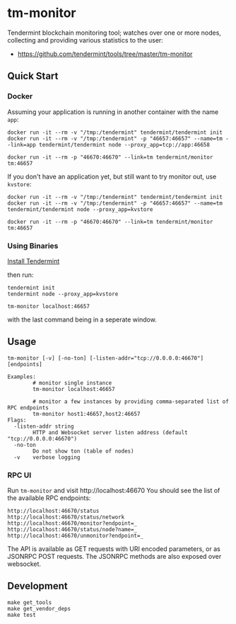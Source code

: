 # tm-monitor

Tendermint blockchain monitoring tool; watches over one or more nodes,
collecting and providing various statistics to the user:

- https://github.com/tendermint/tools/tree/master/tm-monitor

## Quick Start

### Docker

Assuming your application is running in another container with the name
`app`:

    docker run -it --rm -v "/tmp:/tendermint" tendermint/tendermint init
    docker run -it --rm -v "/tmp:/tendermint" -p "46657:46657" --name=tm --link=app tendermint/tendermint node --proxy_app=tcp://app:46658

    docker run -it --rm -p "46670:46670" --link=tm tendermint/monitor tm:46657

If you don't have an application yet, but still want to try monitor out,
use `kvstore`:

    docker run -it --rm -v "/tmp:/tendermint" tendermint/tendermint init
    docker run -it --rm -v "/tmp:/tendermint" -p "46657:46657" --name=tm tendermint/tendermint node --proxy_app=kvstore

    docker run -it --rm -p "46670:46670" --link=tm tendermint/monitor tm:46657

### Using Binaries

[Install Tendermint](https://github.com/tendermint/tendermint#install)

then run:

    tendermint init
    tendermint node --proxy_app=kvstore

    tm-monitor localhost:46657

with the last command being in a seperate window.

## Usage

    tm-monitor [-v] [-no-ton] [-listen-addr="tcp://0.0.0.0:46670"] [endpoints]

    Examples:
            # monitor single instance
            tm-monitor localhost:46657

            # monitor a few instances by providing comma-separated list of RPC endpoints
            tm-monitor host1:46657,host2:46657
    Flags:
      -listen-addr string
            HTTP and Websocket server listen address (default "tcp://0.0.0.0:46670")
      -no-ton
            Do not show ton (table of nodes)
      -v    verbose logging

### RPC UI

Run `tm-monitor` and visit http://localhost:46670 You should see the
list of the available RPC endpoints:

    http://localhost:46670/status
    http://localhost:46670/status/network
    http://localhost:46670/monitor?endpoint=_
    http://localhost:46670/status/node?name=_
    http://localhost:46670/unmonitor?endpoint=_

The API is available as GET requests with URI encoded parameters, or as
JSONRPC POST requests. The JSONRPC methods are also exposed over
websocket.

## Development

    make get_tools
    make get_vendor_deps
    make test
